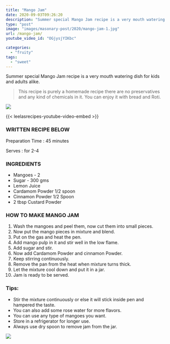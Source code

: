```yaml
---
title: "Mango Jam"
date: 2020-09-03T09:26:20
description: "Summer special Mango Jam recipe is a very mouth watering dish for kids and adults alike."
type: "post"
image: "images/masonary-post/2020/mango-jam-1.jpg"
url: /mango-jam/
youtube_video_id: "OGjysjYIKbc"

categories: 
  - "fruity"
tags:
  - "sweet"
---
```


Summer special Mango Jam recipe is a very mouth watering dish for kids and adults alike. 

> This recipe is purely a homemade recipe there are no preservatives and any kind of chemicals in it. You can enjoy it with bread and Roti.


 ![](../images/masonary-post/2020/mango-jam-2.jpg)

{{< leelasrecipes-youtube-video-embed >}}


### WRITTEN RECIPE BELOW 

Preparation Time : 45 minutes

Serves : for 2-4


### INGREDIENTS

- Mangoes - 2
- Sugar - 300 gms
- Lemon Juice
- Cardamom Powder 1/2 spoon
- Cinnamon Powder 1/2 Spoon
- 2 tbsp Custard Powder

### HOW TO MAKE MANGO JAM

1. Wash the mangoes and peel them, now cut them into small pieces.
2. Now put the mango pieces in mixture and blend.
3. Put on the gas and heat the pen.
4. Add mango pulp in it and stir well in the low flame.
5. Add sugar and stir.
6. Now add Cardamom Powder and cinnamon Powder.
7. Keep stirring continuously.
8. Remove the pan from the heat when mixture turns thick.
9. Let the mixture cool down and put it in a jar.
10. Jam is ready to be served.



### Tips:

* Stir the mixture continuously or else it will stick inside pen and hampered the taste.
* You can also add some rose water for more flavors.
* You can use any type of mangoes you want.
* Store in a refrigerator for longer use.
* Always use dry spoon to remove jam from the jar.


![](../images/masonary-post/2020/mango-jam-3.jpg)

